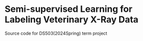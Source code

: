 # Semi-supervised Learning for Labeling Veterinary X-Ray Data
Source code for DS503(2024Spring) term project
